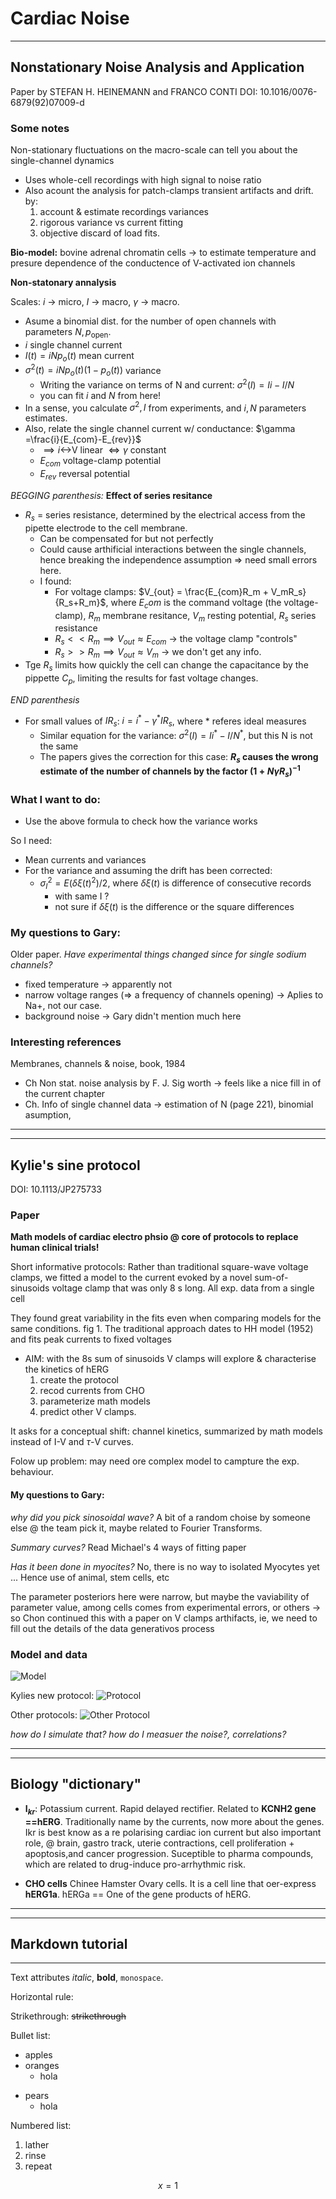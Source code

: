 
# Cardiac Noise 

---

## Nonstationary Noise Analysis and Application

Paper by  STEFAN H. HEINEMANN and FRANCO CONTI
DOI: 10.1016/0076-6879(92)07009-d

### Some notes


Non-stationary fluctuations on the macro-scale can tell you about the single-channel dynamics
- Uses whole-cell recordings with high signal to noise ratio
- Also acount the analysis for patch-clamps transient artifacts and drift. by:
    1. account & estimate recordings variances
    1. rigorous variance vs current fitting
    1. objective discard of load fits.

**Bio-model:** bovine adrenal chromatin cells -> to estimate temperature and presure dependence of the conductence of V-activated ion channels

**Non-statonary annalysis**

Scales: $i$ -> micro, $I$ -> macro, $\gamma$ -> macro.

- Asume a binomial dist. for the number of open channels with parameters $N, p_\text{open}$. 
- $i$ single channel current
- $I(t) = iNp_o(t)$  mean current 
- $\sigma^2(t)= iNp_o(t)(1-p_o(t))$ variance
    -  Writing the variance on terms of N and current: $\sigma^2(I)= Ii-I/N$
    - you can fit $i$ and $N$ from here!
- In a sense, you calculate $\sigma^2, I$ from experiments, and $i,N$ parameters estimates.
- Also, relate the single channel current w/ conductance: $\gamma =\frac{i}{E_{com}-E_{rev}}$
    - $\implies i$<->V linear $\iff \gamma$ constant
    - $E_{com}$ voltage-clamp potential
    - $E_{rev}$ reversal potential

_BEGGING parenthesis:_ **Effect of series resitance**
- $R_s$ = series resistance, determined by the electrical access from the pipette electrode to the cell membrane.
    - Can be compensated for but not perfectly
    - Could cause arthificial interactions between the single channels, hence breaking the independence assumption => need small errors here.
    - I found: 
        - For voltage clamps: $V_{out} = \frac{E_{com}R_m + V_mR_s}{R_s+R_m}$, where $E_com$ is the command voltage (the voltage-clamp), $R_m$ membrane resitance, $V_m$ resting potential, $R_s$ series resistance
        - $R_s << R_m \implies V_{out} \approx E_{com}$ -> the voltage clamp "controls"
        - $R_s >> R_m \implies V_{out} \approx V_m$ -> we don't get any info.
- Tge $R_s$ limits how quickly the cell can change the capacitance by the pippette $C_p$, limiting the results for fast voltage changes.

_END parenthesis_

- For small values of $IR_s$: $i=i^*-\gamma^*IR_s$, where * referes ideal measures
    - Similar equation for the variance: $\sigma^2(I)= Ii^*-I/N^*$, but this N is not the same
    - The papers gives the correction for this case: **$R_s$ causes the wrong estimate of the number of channels by the factor $(1+N\gamma R_s)^{-1}$** 

### What I want to do:
- Use the above formula to check how the variance works

So I need: 
- Mean currents and variances
- For the variance and assuming the drift has been corrected:
    - $\sigma^2_I= E(\delta \xi (t)^2)/2$, where $\delta\xi(t)$ is difference of consecutive records 
        - with same I ?
        - not sure if $\delta\xi(t)$  is the difference or the square differences

### My questions to Gary:

Older paper. *Have experimental things changed since for single sodium channels?*
- fixed temperature -> apparently not
- narrow voltage ranges (⇒ a frequency of channels opening)  -> Aplies to Na+, not our case.
- background noise -> Gary didn't mention much here

### Interesting references

Membranes, channels & noise, book, 1984
- Ch Non stat. noise analysis by F. J. Sig worth → feels like a nice fill in of the current chapter
- Ch. Info of single channel data -> estimation of N (page 221), binomial asumption,



---
---

## Kylie's sine protocol
DOI: 10.1113/JP275733

### Paper

**Math models of cardiac electro phsio @ core of protocols to replace human clinical trials!**

Short informative protocols: Rather than traditional square-wave voltage clamps, we fitted a model to the current evoked by a novel sum-of-sinusoids voltage clamp that was only 8 s long. All exp. data from a single cell

They found great variability in the fits even when comparing models for the same conditions. fig 1.
The traditional approach dates to HH model (1952) and fits peak currents to fixed voltages

- AIM: with the 8s sum of sinusoids V clamps will explore & characterise the kinetics of hERG
    1. create the protocol
    1. recod currents from CHO
    1. parameterize math models
    1. predict other V clamps.


It asks for a conceptual shift: channel kinetics, summarized by math models instead of I-V and $\tau$-V curves.

Folow up problem: may need ore complex model to campture the exp. behaviour.

#### My questions to Gary:
_why did you pick sinosoidal wave?_ A  bit of a random choise by someone else @ the team pick it, maybe related to Fourier Transforms.

_Summary curves?_ Read Michael's 4 ways of fitting paper

_Has it been done in myocites?_ No, there is no way to isolated Myocytes yet ... Hence use of  animal, stem cells, etc

The parameter posteriors here were narrow, but maybe the vaviability of parameter value, among cells comes from experimental errors, or others -> so Chon continued this with a paper on V clamps arthifacts, ie, we need to fill out the details of the data generativos process

### Model and data

![Model](figures/Kylie_model.png)

Kylies new protocol: 
![Protocol](figures/Kylie_protocol.png)


Other protocols:
![Other Protocol](figures/Kylie_otherProtocls.png)




_how do I simulate that?_
_how do I measuer the noise?, correlations?_

---
---


## Biology "dictionary"

- **I$_{kr}$**: Potassium current. Rapid delayed rectifier. Related to **KCNH2 gene ==hERG**. Traditionally name by the currents, now more about the genes.  Ikr is best know as a re polarising cardiac ion current but also important role, @ brain, gastro track, uterie contractions, cell proliferation + apoptosis,and cancer progression. Suceptible to pharma compounds, which are related to drug-induce pro-arrhythmic risk.

- **CHO cells**  Chinee Hamster Ovary cells. It is a cell line that oer-express **hERG1a**. hERGa == One of the gene products of hERG.

---
---
## Markdown tutorial

---
Text attributes _italic_, **bold**, `monospace`. 

Horizontal rule:


Strikethrough: ~~strikethrough~~


Bullet list:
- apples
- oranges
    - hola
* pears
    * hola

Numbered list: 
1. lather 
1. rinse 
1. repeat

$$ x=1 $$
